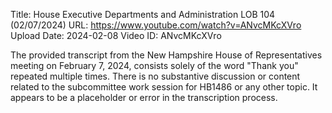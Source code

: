 Title: House Executive Departments and Administration LOB 104 (02/07/2024)
URL: https://www.youtube.com/watch?v=ANvcMKcXVro
Upload Date: 2024-02-08
Video ID: ANvcMKcXVro

The provided transcript from the New Hampshire House of Representatives meeting on February 7, 2024, consists solely of the word "Thank you" repeated multiple times. There is no substantive discussion or content related to the subcommittee work session for HB1486 or any other topic. It appears to be a placeholder or error in the transcription process.